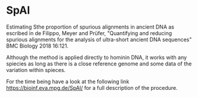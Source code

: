 # SpAl
Estimating Sthe proportion of spurious alignments in ancient DNA as escribed in de Filippo, Meyer and Prüfer, "Quantifying and reducing spurious alignments for the analysis of ultra-short ancient DNA sequences" BMC Biology 2018 16:121.

Although the method is applied directly to hominin DNA, it works with any spiecies as long as there is a close reference genome and some data of the variation within spieces.

For the time being have a look at the following link https://bioinf.eva.mpg.de/SpAl/ for a full description of the procedure. 

